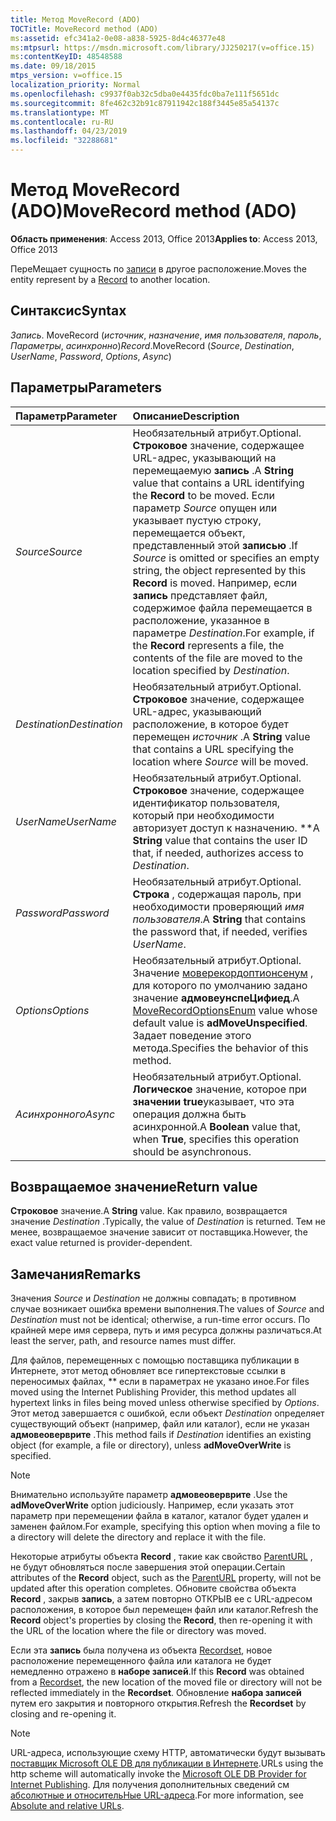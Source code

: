 ```yaml
---
title: Метод MoveRecord (ADO)
TOCTitle: MoveRecord method (ADO)
ms:assetid: efc341a2-0e08-a838-5925-8d4c46377e48
ms:mtpsurl: https://msdn.microsoft.com/library/JJ250217(v=office.15)
ms:contentKeyID: 48548588
ms.date: 09/18/2015
mtps_version: v=office.15
localization_priority: Normal
ms.openlocfilehash: c9937f0ab32c5dba0e4435fdc0ba7e111f5651dc
ms.sourcegitcommit: 8fe462c32b91c87911942c188f3445e85a54137c
ms.translationtype: MT
ms.contentlocale: ru-RU
ms.lasthandoff: 04/23/2019
ms.locfileid: "32288681"
---
```

# <a name="moverecord-method-ado"></a><span data-ttu-id="d7707-102">Метод MoveRecord (ADO)</span><span class="sxs-lookup"><span data-stu-id="d7707-102">MoveRecord method (ADO)</span></span>

<span data-ttu-id="d7707-103">**Область применения**: Access 2013, Office 2013</span><span class="sxs-lookup"><span data-stu-id="d7707-103">**Applies to**: Access 2013, Office 2013</span></span>
 
<span data-ttu-id="d7707-104">ПереМещает сущность по [записи](record-object-ado.md) в другое расположение.</span><span class="sxs-lookup"><span data-stu-id="d7707-104">Moves the entity represent by a [Record](record-object-ado.md) to another location.</span></span>

## <a name="syntax"></a><span data-ttu-id="d7707-105">Синтаксис</span><span class="sxs-lookup"><span data-stu-id="d7707-105">Syntax</span></span>

<span data-ttu-id="d7707-106">*Запись*. MoveRecord (*источник*, *назначение*, *имя пользователя*, *пароль*, *Параметры*, *асинхронно*)</span><span class="sxs-lookup"><span data-stu-id="d7707-106">*Record*.MoveRecord (*Source*, *Destination*, *UserName*, *Password*, *Options*, *Async*)</span></span>

## <a name="parameters"></a><span data-ttu-id="d7707-107">Параметры</span><span class="sxs-lookup"><span data-stu-id="d7707-107">Parameters</span></span>

|<span data-ttu-id="d7707-108">Параметр</span><span class="sxs-lookup"><span data-stu-id="d7707-108">Parameter</span></span>|<span data-ttu-id="d7707-109">Описание</span><span class="sxs-lookup"><span data-stu-id="d7707-109">Description</span></span>|
|:--------|:----------|
|<span data-ttu-id="d7707-110">*Source*</span><span class="sxs-lookup"><span data-stu-id="d7707-110">*Source*</span></span> |<span data-ttu-id="d7707-111">Необязательный атрибут.</span><span class="sxs-lookup"><span data-stu-id="d7707-111">Optional.</span></span> <span data-ttu-id="d7707-112">**Строковое** значение, содержащее URL-адрес, указывающий на перемещаемую **запись** .</span><span class="sxs-lookup"><span data-stu-id="d7707-112">A **String** value that contains a URL identifying the **Record** to be moved.</span></span> <span data-ttu-id="d7707-113">Если параметр *Source* опущен или указывает пустую строку, перемещается объект, представленный этой **записью** .</span><span class="sxs-lookup"><span data-stu-id="d7707-113">If *Source* is omitted or specifies an empty string, the object represented by this **Record** is moved.</span></span> <span data-ttu-id="d7707-114">Например, если **запись** представляет файл, содержимое файла перемещается в расположение, указанное в параметре *Destination*.</span><span class="sxs-lookup"><span data-stu-id="d7707-114">For example, if the **Record** represents a file, the contents of the file are moved to the location specified by *Destination*.</span></span>|
|<span data-ttu-id="d7707-115">*Destination*</span><span class="sxs-lookup"><span data-stu-id="d7707-115">*Destination*</span></span> |<span data-ttu-id="d7707-116">Необязательный атрибут.</span><span class="sxs-lookup"><span data-stu-id="d7707-116">Optional.</span></span> <span data-ttu-id="d7707-117">**Строковое** значение, содержащее URL-адрес, указывающий расположение, в которое будет перемещен *источник* .</span><span class="sxs-lookup"><span data-stu-id="d7707-117">A **String** value that contains a URL specifying the location where *Source* will be moved.</span></span>|
|<span data-ttu-id="d7707-118">*UserName*</span><span class="sxs-lookup"><span data-stu-id="d7707-118">*UserName*</span></span> |<span data-ttu-id="d7707-119">Необязательный атрибут.</span><span class="sxs-lookup"><span data-stu-id="d7707-119">Optional.</span></span> <span data-ttu-id="d7707-120">**Строковое** значение, содержащее идентификатор пользователя, который при необходимости авторизует доступ к назначению. \*\*</span><span class="sxs-lookup"><span data-stu-id="d7707-120">A **String** value that contains the user ID that, if needed, authorizes access to *Destination*.</span></span>|
|<span data-ttu-id="d7707-121">*Password*</span><span class="sxs-lookup"><span data-stu-id="d7707-121">*Password*</span></span> |<span data-ttu-id="d7707-122">Необязательный атрибут.</span><span class="sxs-lookup"><span data-stu-id="d7707-122">Optional.</span></span> <span data-ttu-id="d7707-123">**Строка** , содержащая пароль, при необходимости проверяющий *имя пользователя*.</span><span class="sxs-lookup"><span data-stu-id="d7707-123">A **String** that contains the password that, if needed, verifies *UserName*.</span></span>|
|<span data-ttu-id="d7707-124">*Options*</span><span class="sxs-lookup"><span data-stu-id="d7707-124">*Options*</span></span> |<span data-ttu-id="d7707-125">Необязательный атрибут.</span><span class="sxs-lookup"><span data-stu-id="d7707-125">Optional.</span></span> <span data-ttu-id="d7707-126">Значение [моверекордоптионсенум](moverecordoptionsenum.md) , для которого по умолчанию задано значение **адмовеунспеЦифиед**.</span><span class="sxs-lookup"><span data-stu-id="d7707-126">A [MoveRecordOptionsEnum](moverecordoptionsenum.md) value whose default value is **adMoveUnspecified**.</span></span> <span data-ttu-id="d7707-127">Задает поведение этого метода.</span><span class="sxs-lookup"><span data-stu-id="d7707-127">Specifies the behavior of this method.</span></span>|
|<span data-ttu-id="d7707-128">*Асинхронного*</span><span class="sxs-lookup"><span data-stu-id="d7707-128">*Async*</span></span> |<span data-ttu-id="d7707-129">Необязательный атрибут.</span><span class="sxs-lookup"><span data-stu-id="d7707-129">Optional.</span></span> <span data-ttu-id="d7707-130">**Логическое** значение, которое при **значении true**указывает, что эта операция должна быть асинхронной.</span><span class="sxs-lookup"><span data-stu-id="d7707-130">A **Boolean** value that, when **True**, specifies this operation should be asynchronous.</span></span>|

## <a name="return-value"></a><span data-ttu-id="d7707-131">Возвращаемое значение</span><span class="sxs-lookup"><span data-stu-id="d7707-131">Return value</span></span>

<span data-ttu-id="d7707-132">**Строковое** значение.</span><span class="sxs-lookup"><span data-stu-id="d7707-132">A **String** value.</span></span> <span data-ttu-id="d7707-133">Как правило, возвращается значение *Destination* .</span><span class="sxs-lookup"><span data-stu-id="d7707-133">Typically, the value of *Destination* is returned.</span></span> <span data-ttu-id="d7707-134">Тем не менее, возвращаемое значение зависит от поставщика.</span><span class="sxs-lookup"><span data-stu-id="d7707-134">However, the exact value returned is provider-dependent.</span></span>

## <a name="remarks"></a><span data-ttu-id="d7707-135">Замечания</span><span class="sxs-lookup"><span data-stu-id="d7707-135">Remarks</span></span>

<span data-ttu-id="d7707-136">Значения *Source* и *Destination* не должны совпадать; в противном случае возникает ошибка времени выполнения.</span><span class="sxs-lookup"><span data-stu-id="d7707-136">The values of *Source* and *Destination* must not be identical; otherwise, a run-time error occurs.</span></span> <span data-ttu-id="d7707-137">По крайней мере имя сервера, путь и имя ресурса должны различаться.</span><span class="sxs-lookup"><span data-stu-id="d7707-137">At least the server, path, and resource names must differ.</span></span>

<span data-ttu-id="d7707-138">Для файлов, перемещенных с помощью поставщика публикации в Интернете, этот метод обновляет все гипертекстовые ссылки в переносимых файлах, \*\* если в параметрах не указано иное.</span><span class="sxs-lookup"><span data-stu-id="d7707-138">For files moved using the Internet Publishing Provider, this method updates all hypertext links in files being moved unless otherwise specified by *Options*.</span></span> <span data-ttu-id="d7707-139">Этот метод завершается с ошибкой, если объект *Destination* определяет существующий объект (например, файл или каталог), если не указан **адмовеоверврите** .</span><span class="sxs-lookup"><span data-stu-id="d7707-139">This method fails if *Destination* identifies an existing object (for example, a file or directory), unless **adMoveOverWrite** is specified.</span></span>

> [!NOTE]
> <span data-ttu-id="d7707-140">Внимательно используйте параметр **адмовеоверврите** .</span><span class="sxs-lookup"><span data-stu-id="d7707-140">Use the **adMoveOverWrite** option judiciously.</span></span> <span data-ttu-id="d7707-141">Например, если указать этот параметр при перемещении файла в каталог, каталог будет удален и заменен файлом.</span><span class="sxs-lookup"><span data-stu-id="d7707-141">For example, specifying this option when moving a file to a directory will delete the directory and replace it with the file.</span></span>

<span data-ttu-id="d7707-142">Некоторые атрибуты объекта **Record** , такие как свойство [ParentURL](parenturl-property-ado.md) , не будут обновляться после завершения этой операции.</span><span class="sxs-lookup"><span data-stu-id="d7707-142">Certain attributes of the **Record** object, such as the [ParentURL](parenturl-property-ado.md) property, will not be updated after this operation completes.</span></span> <span data-ttu-id="d7707-143">Обновите свойства объекта **Record** , закрыв **запись**, а затем повторно ОТКРЫВ ее с URL-адресом расположения, в которое был перемещен файл или каталог.</span><span class="sxs-lookup"><span data-stu-id="d7707-143">Refresh the **Record** object's properties by closing the **Record**, then re-opening it with the URL of the location where the file or directory was moved.</span></span>

<span data-ttu-id="d7707-144">Если эта **запись** была получена из объекта [Recordset](recordset-object-ado.md), новое расположение перемещенного файла или каталога не будет немедленно отражено в **наборе записей**.</span><span class="sxs-lookup"><span data-stu-id="d7707-144">If this **Record** was obtained from a [Recordset](recordset-object-ado.md), the new location of the moved file or directory will not be reflected immediately in the **Recordset**.</span></span> <span data-ttu-id="d7707-145">Обновление **набора записей** путем его закрытия и повторного открытия.</span><span class="sxs-lookup"><span data-stu-id="d7707-145">Refresh the **Recordset** by closing and re-opening it.</span></span>

> [!NOTE]
> <span data-ttu-id="d7707-146">URL-адреса, использующие схему HTTP, автоматически будут вызывать [поставщик Microsoft OLE DB для публикации в Интернете](microsoft-ole-db-provider-for-internet-publishing.md).</span><span class="sxs-lookup"><span data-stu-id="d7707-146">URLs using the http scheme will automatically invoke the [Microsoft OLE DB Provider for Internet Publishing](microsoft-ole-db-provider-for-internet-publishing.md).</span></span> <span data-ttu-id="d7707-147">Для получения дополнительных сведений см [абсолютные и относительНые URL-адреса](absolute-and-relative-urls.md).</span><span class="sxs-lookup"><span data-stu-id="d7707-147">For more information, see [Absolute and relative URLs](absolute-and-relative-urls.md).</span></span>


